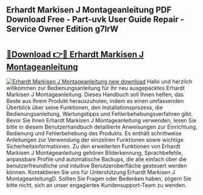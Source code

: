 ## Erhardt Markisen J Montageanleitung PDF Download Free - Part-uvk User Guide Repair - Service Owner Edition g7lrW

# <h2><a href="http://df6chh7.blite.top/?on=Erhardt+Markisen+J+Montageanleitung">🔗Download 👉🔴 Erhardt Markisen J Montageanleitung</a></h2>

[![Erhardt Markisen J Montageanleitung new download](https://i.imgur.com/lujVjoI.png)](http://df6chh7.blite.top/?on=Erhardt+Markisen+J+Montageanleitung)
Hallo und herzlich willkommen zur Bedienungsanleitung für Ihr neu ausgepacktes Erhardt Markisen J Montageanleitung. Dieses Handbuch soll Ihnen helfen, das Beste aus Ihrem Produkt herauszuholen, indem es einen umfassenden Überblick über seine Funktionen, den Installationsprozess, die Bedienungsanleitung, Wartungstipps und Fehlerbehebungsverfahren gibt. Bevor Sie Ihren Erhardt Markisen J Montageanleitung verwenden, lesen Sie bitte in diesem Benutzerhandbuch detaillierte Anweisungen zur Einrichtung, Bedienung und Fehlerbehebung des Produkts. Es enthält schrittweise Anleitungen zur Verwendung der einzelnen Funktionen sowie wichtige Sicherheitsinformationen. Zu den erweiterten Funktionen von Erhardt Markisen J Montageanleitung gehören Bilderkennung, Sprachbefehle, anpassbare Profile und automatische Backups, die alle einfach über die benutzerfreundliche und intuitive Benutzeroberfläche gesteuert werden können. Kontaktieren Sie uns für Unterstützung Erhardt Markisen J MontageanleitungD. Sollten Sie Fragen oder Bedenken haben, zögern Sie bitte nicht, sich an unser engagiertes Kundensupport-Team zu wenden.
